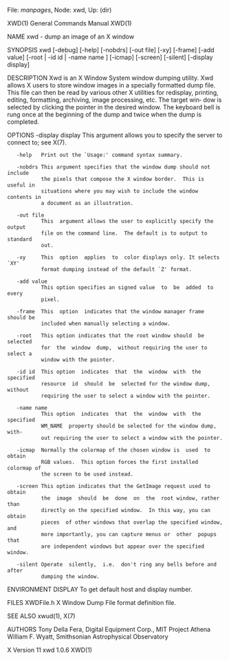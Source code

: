 File: *manpages*,  Node: xwd,  Up: (dir)

XWD(1)                      General Commands Manual                     XWD(1)



NAME
       xwd - dump an image of an X window

SYNOPSIS
       xwd  [-debug] [-help] [-nobdrs] [-out file] [-xy] [-frame] [-add value]
       [-root | -id id | -name name ] [-icmap] [-screen]  [-silent]  [-display
       display]

DESCRIPTION
       Xwd  is  an X Window System window dumping utility.  Xwd allows X users
       to store window images in a specially formatted dump file.   This  file
       can  then be read by various other X utilities for redisplay, printing,
       editing, formatting, archiving, image processing, etc.  The target win‐
       dow  is  selected  by  clicking the pointer in the desired window.  The
       keyboard bell is rung once at the beginning of the dump and twice  when
       the dump is completed.

OPTIONS
       -display display
               This  argument  allows you to specify the server to connect to;
               see X(7).

       -help   Print out the `Usage:' command syntax summary.

       -nobdrs This argument specifies that the window dump should not include
               the pixels that compose the X window border.  This is useful in
               situations where you may wish to include the window contents in
               a document as an illustration.

       -out file
               This  argument allows the user to explicitly specify the output
               file on the command line.  The default is to output to standard
               out.

       -xy     This  option  applies  to  color displays only. It selects `XY'
               format dumping instead of the default `Z' format.

       -add value
               This option specifies an signed value  to  be  added  to  every
               pixel.

       -frame  This  option  indicates that the window manager frame should be
               included when manually selecting a window.

       -root   This option indicates that the root window should  be  selected
               for  the  window  dump,  without requiring the user to select a
               window with the pointer.

       -id id  This option  indicates  that  the  window  with  the  specified
               resource  id  should  be  selected for the window dump, without
               requiring the user to select a window with the pointer.

       -name name
               This option  indicates  that  the  window  with  the  specified
               WM_NAME  property should be selected for the window dump, with‐
               out requiring the user to select a window with the pointer.

       -icmap  Normally the colormap of the chosen window is  used  to  obtain
               RGB values.  This option forces the first installed colormap of
               the screen to be used instead.

       -screen This option indicates that the GetImage request used to  obtain
               the  image  should  be  done  on  the  root window, rather than
               directly on the specified window.  In this way, you can  obtain
               pieces  of other windows that overlap the specified window, and
               more importantly, you can capture menus or  other  popups  that
               are independent windows but appear over the specified window.

       -silent Operate  silently,  i.e.  don't ring any bells before and after
               dumping the window.

ENVIRONMENT
       DISPLAY To get default host and display number.

FILES
       XWDFile.h
               X Window Dump File format definition file.

SEE ALSO
       xwud(1), X(7)

AUTHORS
       Tony Della Fera, Digital Equipment Corp., MIT Project Athena
       William F. Wyatt, Smithsonian Astrophysical Observatory



X Version 11                       xwd 1.0.6                            XWD(1)
